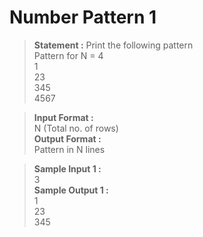 # Number Pattern 1

>__Statement :__ Print the following pattern<br>
Pattern for N = 4<br>
1<br>
23<br>
345<br>
4567

>__Input Format :__<br>
N (Total no. of rows)<br>
__Output Format :__<br>
Pattern in N lines

>__Sample Input 1 :__<br>
3<br>
__Sample Output 1 :__<br>
1<br>
23<br>
345


